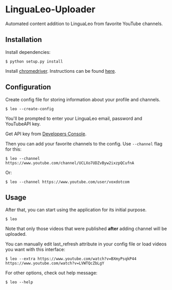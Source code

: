 # LinguaLeo-Uploader
Automated content addition to LinguaLeo from favorite YouTube channels.

## Installation

Install dependencies:
```
$ python setup.py install
```

Install [chromedriver](https://sites.google.com/a/chromium.org/chromedriver/home).
Instructions can be found [here](https://developers.supportbee.com/blog/setting-up-cucumber-to-run-with-Chrome-on-Linux/).

## Configuration

Create config file for storing information about your profile and channels.
```
$ leo --create-config
```
You'll be prompted to enter your LinguaLeo email, password and YouTubeAPI key.

Get API key from [Developers Console](https://console.developers.google.com).

Then you can add your favorite channels to the config. Use `--channel` flag for this:
```
$ leo --channel https://www.youtube.com/channel/UCLXo7UDZvByw2ixzpQCufnA
```
Or:
```
$ leo --channel https://www.youtube.com/user/voxdotcom
```

## Usage

After that, you can start using the application for its initial purpose.

```
$ leo
```

Note that only those videos that were published **after** adding channel will be uploaded.

You can manually edit last_refresh attribute in your config file or load videos you want with this interface:
```
$ leo --extra https://www.youtube.com/watch?v=BXmyPsqkP44 https://www.youtube.com/watch?v=LVWTQcZbLgY
```

For other options, check out help message:
```
$ leo --help
```
